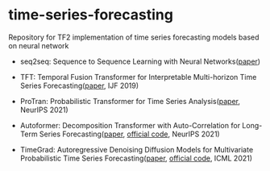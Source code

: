 # time-series-forecasting

Repository for TF2 implementation of time series forecasting models based on neural network

- seq2seq: Sequence to Sequence Learning with Neural Networks([paper](https://arxiv.org/abs/1409.3215))

- TFT: Temporal Fusion Transformer for Interpretable Multi-horizon Time Series Forecasting([paper](https://arxiv.org/pdf/1912.09363.pdf), IJF 2019)

- ProTran: Probabilistic Transformer for Time Series Analysis([paper](https://proceedings.neurips.cc/paper/2021/file/c68bd9055776bf38d8fc43c0ed283678-Paper.pdf), NeurIPS 2021)

- Autoformer: Decomposition Transformer with Auto-Correlation for Long-Term Series Forecasting([paper](https://arxiv.org/pdf/2106.13008.pdf), [official code](https://github.com/thuml/Autoformer), NeurIPS 2021)

- TimeGrad: Autoregressive Denoising Diffusion Models for Multivariate Probabilistic Time Series Forecasting([paper](https://arxiv.org/pdf/2101.12072.pdf), [official code](https://github.com/zalandoresearch/pytorch-ts), ICML 2021)
